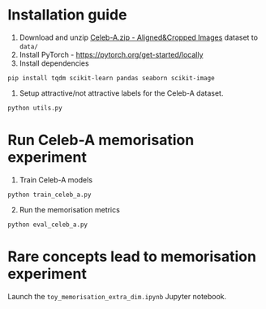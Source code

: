 # Installation guide
1. Download and unzip [Celeb-A.zip - Aligned&Cropped Images](http://mmlab.ie.cuhk.edu.hk/projects/CelebA.html) dataset to ```data/```  
1. Install PyTorch - https://pytorch.org/get-started/locally
2. Install dependencies
```
pip install tqdm scikit-learn pandas seaborn scikit-image 
```
1. Setup attractive/not attractive labels for the Celeb-A dataset.
```
python utils.py
```

# Run Celeb-A memorisation experiment
1. Train Celeb-A models
```
python train_celeb_a.py
```
2. Run the memorisation metrics
```
python eval_celeb_a.py
```

# Rare concepts lead to memorisation experiment

Launch the `toy_memorisation_extra_dim.ipynb` Jupyter notebook.
